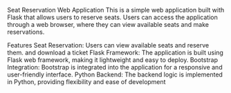 Seat Reservation Web Application
This is a simple web application built with Flask that allows users to reserve seats. Users can access the application through a web browser, where they can view available seats and make reservations.

Features
Seat Reservation: Users can view available seats and reserve them. and download a ticket 
Flask Framework: The application is built using Flask web framework, making it lightweight and easy to deploy.
Bootstrap Integration: Bootstrap is integrated into the application for a responsive and user-friendly interface.
Python Backend: The backend logic is implemented in Python, providing flexibility and ease of development
